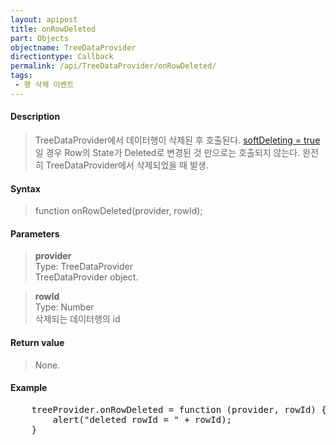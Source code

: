 ```yaml
---
layout: apipost
title: onRowDeleted
part: Objects
objectname: TreeDataProvider
directiontype: Callback
permalink: /api/TreeDataProvider/onRowDeleted/
tags:
 - 행 삭제 이벤트
---
```



#### Description

> TreeDataProvider에서 데이터행이 삭제된 후 호출된다.
> [softDeleting = true](/api/DataProvider/DataProviderOptions/) 일 경우 Row의 State가 Deleted로 변경된 것 만으로는 호출되지 않는다.  완전히 TreeDataProvider에서 삭제되었을 때 발생.

#### Syntax

> function onRowDeleted(provider, rowId);  

#### Parameters
  
> **provider**  
> Type: TreeDataProvider  
> TreeDataProvider object.  

> **rowId**  
> Type: Number  
> 삭제되는 데이터행의 id  

#### Return value

> None.  

#### Example

<pre class="prettyprint">
	treeProvider.onRowDeleted = function (provider, rowId) {
		alert("deleted rowId = " + rowId);
	}
</pre>

